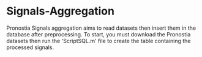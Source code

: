 # Signals-Aggregation
Pronostia Signals aggregation aims to read datasets then insert them in the database after preprocessing. To start, you must download the Pronostia datasets then run the 'ScriptSQL.m' file to create the table containing the processed signals.
